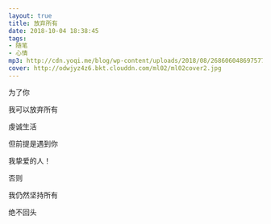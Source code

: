 ```yaml
---
layout: true
title: 放弃所有
date: 2018-10-04 18:38:45
tags: 
- 随笔
- 心情
mp3: http://cdn.yoqi.me/blog/wp-content/uploads/2018/08/2686060486975775750_hd.mp3
cover: http://odwjyz4z6.bkt.clouddn.com/ml02/ml02cover2.jpg
---
```


为了你

我可以放弃所有

虔诚生活

但前提是遇到你

我挚爱的人！

否则

我仍然坚持所有

绝不回头